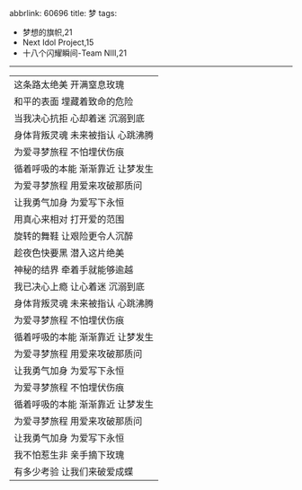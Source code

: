 abbrlink: 60696
title: 梦
tags:
  - 梦想的旗帜,21
  - Next Idol Project,15
  - 十八个闪耀瞬间-Team NIII,21
---
|      |
|--|
|这条路太绝美 开满窒息玫瑰|
|和平的表面 埋藏着致命的危险|
|当我决心抗拒 心却着迷 沉溺到底|
|身体背叛灵魂 未来被指认 心跳沸腾|
|为爱寻梦旅程 不怕埋伏伤痕|
|循着呼吸的本能 渐渐靠近 让梦发生|
|为爱寻梦旅程 用爱来攻破那质问|
|让我勇气加身 为爱写下永恒|
|用真心来相对 打开爱的范围|
|旋转的舞鞋 让艰险更令人沉醉|
|趁夜色快要黑 潜入这片绝美|
|神秘的结界 牵着手就能够逾越|
|我已决心上瘾 让心着迷 沉溺到底|
|身体背叛灵魂 未来被指认 心跳沸腾|
|为爱寻梦旅程 不怕埋伏伤痕|
|循着呼吸的本能 渐渐靠近 让梦发生|
|为爱寻梦旅程 用爱来攻破那质问|
|让我勇气加身 为爱写下永恒|
|为爱寻梦旅程 不怕埋伏伤痕|
|循着呼吸的本能 渐渐靠近 让梦发生|
|为爱寻梦旅程 用爱来攻破那质问|
|让我勇气加身 为爱写下永恒|
|我不怕惹生非 亲手摘下玫瑰|
|有多少考验 让我们来破爱成蝶|